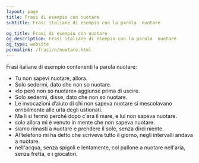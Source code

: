 ```yaml
---
layout: page
title: Frasi di esempio con nuotare 
subtitle: Frasi italiane di esempio con la parola  nuotare

og_title: Frasi di esempio con nuotare 
og_description: Frasi italiane di esempio con la parola  nuotare
og_type: website
permalink: /frasi/n/nuotare.html
---
```


Frasi italiane di esempio contenenti la parola nuotare:


- Tu non sapevi nuotare, allora.
- Solo sedermi, dato che non so nuotare.
- «Io però non so nuotare» aggiunse prima di uscire.
- Solo sedermi, disse, dato che non so nuotare.
- Le invocazioni d’aiuto di chi non sapeva nuotare si mescolavano orribilmente alle urla degli ustionati.
- Ma lì si fermò perché dopo c'era il mare, e lui non sapeva nuotare.
- solo allora mi è venuto in mente che non sapeva nuotare.
- siamo rimasti a nuotare e prendere il sole, senza dirci niente.
- Al telefono mi ha detto che scriveva tutto il giorno, negli intervalli andava a nuotare.
- nell'acqua, senza spigoli e lentamente, col pallone a nuotare nell'aria, senza fretta, e i giocatori.
